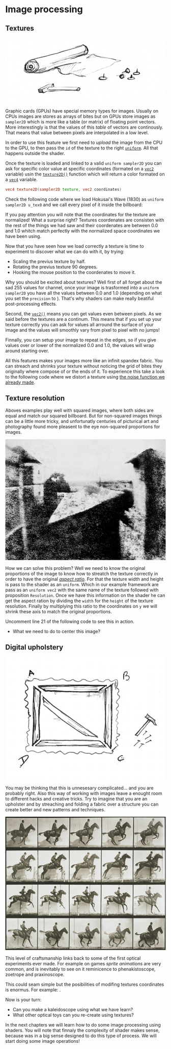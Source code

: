 # Image processing

## Textures

![](01.jpg)

Graphic cards (GPUs) have special memory types for images. Usually on CPUs images are stores as arrays of bites but on GPUs store images as ```sampler2D``` which is more like a table (or matrix) of floating point vectors. More interestingly is that the values of this *table* of vectors are continously. That means that value between pixels are interpolated in a low level.

In order to use this feature we first need to *upload* the image from the CPU to the GPU, to then pass the ```id``` of the texture to the right [```uniform```](../05). All that happens outside the shader. 

Once the texture is loaded and linked to a valid ```uniform sampler2D``` you can ask for specific color value at specific coordinates (formated on a [```vec2```](index.html#vec2.md) variable) usin the [```texture2D()```](index.html#texture2D.md) function which will return a color formated on a [```vec4```](index.html#vec4.md) variable.

```glsl
vec4 texture2D(sampler2D texture, vec2 coordinates)  
```

Check the following code where we load Hokusai's Wave (1830) as ```uniform sampler2D u_tex0``` and we call every pixel of it inside the billboard:

<div class="codeAndCanvas" data="texture.frag" data-imgs="hokusai.jpg"></div>

If you pay attention you will note that the coordinates for the texture are normalized! What a surprise right? Textures coordenates are consisten with the rest of the things we had saw and their coordenates are between 0.0 and 1.0 whitch match perfectly with the normalized space coordinates we have been using. 

Now that you have seen how we load correctly a texture is time to experiment to discover what we can do with it, by trying:

* Scaling the previus texture by half.
* Rotating the previus texture 90 degrees.
* Hooking the mouse position to the coordenates to move it.

Why you should be excited about textures? Well first of all forget about the sad 255 values for channel, once your image is trasformed into a ```uniform sampler2D``` you have all the values between 0.0 and 1.0 (depending on what you set the ```precision``` to ). That's why shaders can make really beatiful post-processing effects. 

Second, the [```vec2()```](index.html#vec2.md) means you can get values even between pixels. As we said before the textures are a continum. This means that if you set up your texture correctly you can ask for values all arround the surface of your image and the values will smoothly vary from pixel to pixel with no jumps! 

Finnally, you can setup your image to repeat in the edges, so if you give values over or lower of the normalized 0.0 and 1.0, the values will wrap around starting over.

All this features makes your images more like an infinit spandex fabric. You can streach and shrinks your texture without noticing the grid of bites they originally where compose of or the ends of it. To experience this take a look to the following code where we distort a texture using [the noise function we already made](../11/).

<div class="codeAndCanvas" data="texture-noise.frag" data-imgs="hokusai.jpg"></div>

## Texture resolution

Aboves examples play well with squared images, where both sides are equal and match our squared billboard. But for non-squared images things can be a little more tricky, and unfortunatly centuries of picturical art and photography found more pleasent to the eye non-squared proportions for images.

![Joseph Nicéphore Niépce (1826)](nicephore.jpg)

How we can solve this problem? Well we need to know the original proportions of the image to know how to streatch the texture correctly in order to have the original [*aspect ratio*](http://en.wikipedia.org/wiki/Aspect_ratio). For that the texture width and height is pass to the shader as an ```uniform```. Which in our example framework are pass as an ```uniform vec2``` with the same name of the texture followed with proposition ```Resolution```. Once we have this information on the shader he can get the aspect ration by dividing the ```width``` for the ```height``` of the texture resolution. Finally by multiplying this ratio to the coordinates on ```y``` we will shrink these axis to match the original proportions.

Uncomment line 21 of the following code to see this in action.

<div class="codeAndCanvas" data="texture-resolution.frag" data-imgs="nicephore.jpg"></div>

* What we need to do to center this image?

## Digital upholstery

![](03.jpg)

You may be thinking that this is unnesesary complicated... and you are probably right. Also this way of working with images leave a enought room to different hacks and creative tricks. Try to imagine that you are an upholster and by streaching and folding a fabric over a structure you can create better and new patterns and techniques. 

![Eadweard's Muybridge study of motion](muybridge.jpg)

This level of craftsmanship links back to some of the first optical experiments ever made. For example on games *sprite animations* are very common, and is inevitably to see on it reminicence to phenakistoscope, zoetrope and praxinoscope.

This could seam simple but the posibilities of modifing textures coordinates is enormus. For example: .

<div class="codeAndCanvas" data="texture-sprite.frag" data-imgs="muybridge.jpg"></div>

Now is your turn:

* Can you make a kaleidoscope using what we have learn?
* What other optical toys can you re-create using textures?

In the next chapters we will learn how to do some image processing using shaders. You will note that finnaly the complexity of shader makes sense, because was in a big sense designed to do this type of process. We will start doing some image operations!